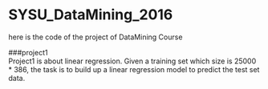 # SYSU_DataMining_2016
here is the code of the project of DataMining Course  

###project1<br/>
Project1 is about linear regression. Given a training set which size is 25000 * 386, the task is to build up a linear regression model to predict the test set data. 

